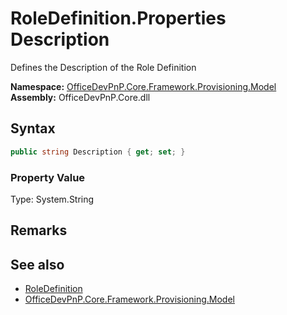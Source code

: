 # RoleDefinition.Properties Description
 Defines the Description of the Role Definition   

**Namespace:** [OfficeDevPnP.Core.Framework.Provisioning.Model](OfficeDevPnP.Core.Framework.Provisioning.Model.md)  
**Assembly:** OfficeDevPnP.Core.dll  
## Syntax
```C#
public string Description { get; set; }
```

### Property Value
Type: System.String  

## Remarks
  
## See also
- [RoleDefinition](OfficeDevPnP.Core.Framework.Provisioning.Model.RoleDefinition.md) 
- [OfficeDevPnP.Core.Framework.Provisioning.Model](OfficeDevPnP.Core.Framework.Provisioning.Model.md) 
